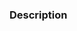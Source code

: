 <!-- Hello! Thanks for submitting a PR! To help make things go a bit more
     smoothly, we would appreciate it if you follow this template. -->

### Description

<!-- Good things to put here include:
       - reasons for the change (please link any relevant issues!),
       - any noteworthy (or hacky) choices to be aware of,
       - or what the problem resolved here looked like. -->



<!-- Just as a reminder, everyone in all conda org spaces (including PRs)
     must follow the Conda Org Code of Conduct (link below).

     Finally, once again, thanks for your time and effort. If you have any
     feedback in regards to your experience contributing here, please
     let us know!

     Helpful links:
       - Conda Org COC: https://github.com/conda/actions/blob/main/CODE_OF_CONDUCT.md
       - Contributing docs: https://github.com/conda/actions/blob/main/CONTRIBUTING.md -->
